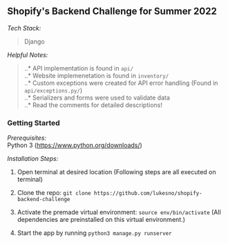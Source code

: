 ## Shopify's Backend Challenge for Summer 2022

_Tech Stack:_  

> Django

_Helpful Notes:_  

> ..* API implementation is found in `api/`   
> ..* Website implemenetation is found in `inventory/`  
> ..* Custom exceptions were created for API error handling (Found in `api/exceptions.py/`)  
> ..* Serializers and forms were used to validate data  
> ..* Read the comments for detailed descriptions!


### Getting Started

_Prerequisites:_   
Python 3 (https://www.python.org/downloads/)

_Installation Steps:_
1. Open terminal at desired location (Following steps are all executed on terminal)

2. Clone the repo: `git clone https://github.com/lukesno/shopify-backend-challenge`

3. Activate the premade virtual environment: `source env/bin/activate` (All dependencies are preinstalled on this virtual environment.)

4. Start the app by running `python3 manage.py runserver`
